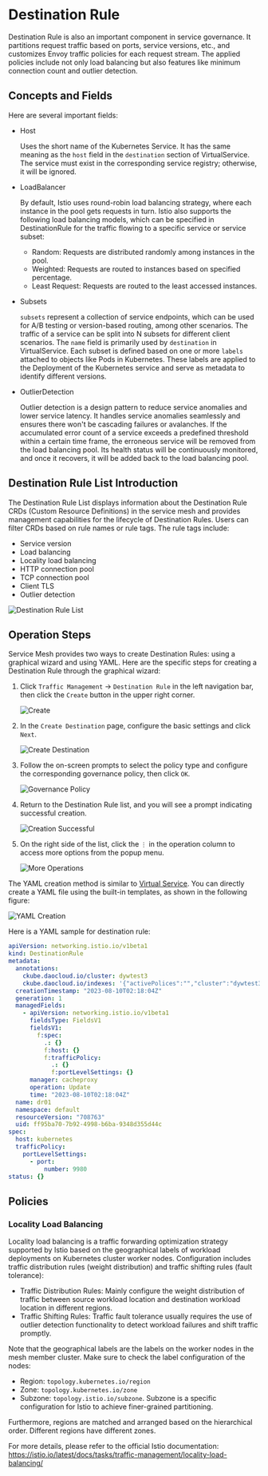 # Destination Rule

Destination Rule is also an important component in service governance. It partitions request traffic based on ports, service versions, etc., and customizes Envoy traffic policies for each request stream. The applied policies include not only load balancing but also features like minimum connection count and outlier detection.

## Concepts and Fields

Here are several important fields:

- Host

    Uses the short name of the Kubernetes Service. It has the same meaning as the `host` field
    in the `destination` section of VirtualService. The service must exist in the corresponding
    service registry; otherwise, it will be ignored.

- LoadBalancer

    By default, Istio uses round-robin load balancing strategy, where each instance in the pool
    gets requests in turn. Istio also supports the following load balancing models, which can be
    specified in DestinationRule for the traffic flowing to a specific service or service subset:

    - Random: Requests are distributed randomly among instances in the pool.
    - Weighted: Requests are routed to instances based on specified percentage.
    - Least Request: Requests are routed to the least accessed instances.

- Subsets

    `subsets` represent a collection of service endpoints, which can be used for A/B testing or
    version-based routing, among other scenarios. The traffic of a service can be split into
    N subsets for different client scenarios. The `name` field is primarily used by `destination`
    in VirtualService. Each subset is defined based on one or more `labels` attached to objects
    like Pods in Kubernetes. These labels are applied to the Deployment of the Kubernetes service
    and serve as metadata to identify different versions.

- OutlierDetection

    Outlier detection is a design pattern to reduce service anomalies and lower service latency.
    It handles service anomalies seamlessly and ensures there won't be cascading failures or avalanches.
    If the accumulated error count of a service exceeds a predefined threshold within a certain time frame,
    the erroneous service will be removed from the load balancing pool. Its health status will be continuously
    monitored, and once it recovers, it will be added back to the load balancing pool.

## Destination Rule List Introduction

The Destination Rule List displays information about the Destination Rule CRDs (Custom Resource Definitions)
in the service mesh and provides management capabilities for the lifecycle of Destination Rules. Users can
filter CRDs based on rule names or rule tags. The rule tags include:

- Service version
- Load balancing
- Locality load balancing
- HTTP connection pool
- TCP connection pool
- Client TLS
- Outlier detection

![Destination Rule List](https://docs.daocloud.io/daocloud-docs-images/docs/mspider/images/destirule06.png)

## Operation Steps

Service Mesh provides two ways to create Destination Rules: using a graphical wizard and using YAML.
Here are the specific steps for creating a Destination Rule through the graphical wizard:

1. Click `Traffic Management` -> `Destination Rule` in the left navigation bar,
   then click the `Create` button in the upper right corner.

    ![Create](https://docs.daocloud.io/daocloud-docs-images/docs/en/docs/mspider/user-guide/images/destirule01.png)

2. In the `Create Destination` page, configure the basic settings and click `Next`.

    ![Create Destination](https://docs.daocloud.io/daocloud-docs-images/docs/en/docs/mspider/user-guide/images/destirule02.png)

3. Follow the on-screen prompts to select the policy type and configure the corresponding governance policy, then click `OK`.

    ![Governance Policy](https://docs.daocloud.io/daocloud-docs-images/docs/en/docs/mspider/user-guide/images/destirule03.png)

4. Return to the Destination Rule list, and you will see a prompt indicating successful creation.

    ![Creation Successful](https://docs.daocloud.io/daocloud-docs-images/docs/en/docs/mspider/user-guide/images/destirule04.png)

5. On the right side of the list, click the `⋮` in the operation column to access more options from the popup menu.

    ![More Operations](https://docs.daocloud.io/daocloud-docs-images/docs/en/docs/mspider/user-guide/images/destirule05.png)

The YAML creation method is similar to [Virtual Service](./virtual-service.md).
You can directly create a YAML file using the built-in templates, as shown in the following figure:

![YAML Creation](https://docs.daocloud.io/daocloud-docs-images/docs/mspider/images/destirule07.png)

Here is a YAML sample for destination rule:

```yaml
apiVersion: networking.istio.io/v1beta1
kind: DestinationRule
metadata:
  annotations:
    ckube.daocloud.io/cluster: dywtest3
    ckube.daocloud.io/indexes: '{"activePolices":"","cluster":"dywtest3","createdAt":"2023-08-10T02:18:04Z","host":"kubernetes","is_deleted":"false","labels":"","name":"dr01","namespace":"default"}'
  creationTimestamp: "2023-08-10T02:18:04Z"
  generation: 1
  managedFields:
    - apiVersion: networking.istio.io/v1beta1
      fieldsType: FieldsV1
      fieldsV1:
        f:spec:
          .: {}
          f:host: {}
          f:trafficPolicy:
            .: {}
            f:portLevelSettings: {}
      manager: cacheproxy
      operation: Update
      time: "2023-08-10T02:18:04Z"
  name: dr01
  namespace: default
  resourceVersion: "708763"
  uid: ff95ba70-7b92-4998-b6ba-9348d355d44c
spec:
  host: kubernetes
  trafficPolicy:
    portLevelSettings:
      - port:
          number: 9980
status: {}
```

## Policies

### Locality Load Balancing

Locality load balancing is a traffic forwarding optimization strategy supported by Istio based on
the geographical labels of workload deployments on Kubernetes cluster worker nodes. Configuration
includes traffic distribution rules (weight distribution) and traffic shifting rules (fault tolerance):

- Traffic Distribution Rules: Mainly configure the weight distribution of traffic between
  source workload location and destination workload location in different regions.
- Traffic Shifting Rules: Traffic fault tolerance usually requires the use of
  outlier detection functionality to detect workload failures and shift traffic promptly.

Note that the geographical labels are the labels on the worker nodes in the mesh member cluster.
Make sure to check the label configuration of the nodes:

- Region: `topology.kubernetes.io/region`
- Zone: `topology.kubernetes.io/zone`
- Subzone: `topology.istio.io/subzone`. Subzone is a specific configuration for Istio to achieve finer-grained partitioning.

Furthermore, regions are matched and arranged based on the hierarchical order. Different regions have different zones.

For more details, please refer to the official Istio documentation:
<https://istio.io/latest/docs/tasks/traffic-management/locality-load-balancing/>

